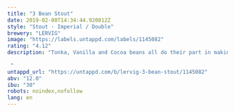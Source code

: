 ```yaml
---
title: "3 Bean Stout"
date: 2019-02-08T14:34:44.920812Z
style: "Stout - Imperial / Double"
brewery: "LERVIG"
image: "https://labels.untappd.com/labels/1145082"
rating: "4.12"
description: "Tonka, Vanilla and Cocoa beans all do their part in making this a truly complex and unique stout while delivering the dark quality you’ve come to expect from Lervig. Plant the magic beans!  "
untappd_url: "https://untappd.com/b/lervig-3-bean-stout/1145082"
abv: "12.0"
ibu: "30"
robots: noindex,nofollow
lang: en
---
```

